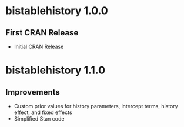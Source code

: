 # bistablehistory 1.0.0
## First CRAN Release
* Initial CRAN Release

# bistablehistory 1.1.0
## Improvements
* Custom prior values for history parameters, intercept terms, history effect, and fixed effects
* Simplified Stan code
